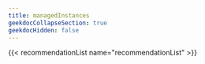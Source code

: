 ```yaml
---
title: managedInstances
geekdocCollapseSection: true
geekdocHidden: false
---
```


{{< recommendationList name="recommendationList" >}}
